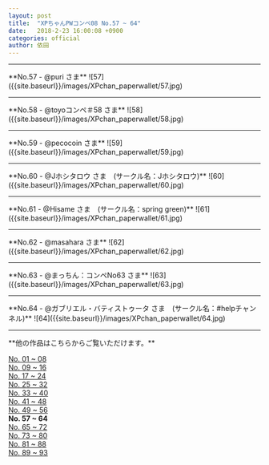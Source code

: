 ```yaml
---
layout: post
title:  "XPちゃんPWコンペ08 No.57 ~ 64"
date:   2018-2-23 16:00:08 +0900
categories: official
author: 依田
---  
```


<hr>  
**No.57 - @puri さま**  
![57]({{site.baseurl}}/images/XPchan_paperwallet/57.jpg)  

<hr>  
**No.58 - @toyoコンペ＃58 さま**  
![58]({{site.baseurl}}/images/XPchan_paperwallet/58.jpg)  

<hr>  
**No.59 - @pecocoin さま**  
![59]({{site.baseurl}}/images/XPchan_paperwallet/59.jpg)  

<hr>  
**No.60 - @Jホシタロウ さま　(サークル名：Jホシタロウ)**   
![60]({{site.baseurl}}/images/XPchan_paperwallet/60.jpg)  

<hr>  
**No.61 - @Hisame さま　(サークル名：spring green)**  
![61]({{site.baseurl}}/images/XPchan_paperwallet/61.jpg)  

<hr>  
**No.62 - @masahara さま**  
![62]({{site.baseurl}}/images/XPchan_paperwallet/62.jpg)  

<hr>  
**No.63 - @まっちん：コンペNo63 さま**  
![63]({{site.baseurl}}/images/XPchan_paperwallet/63.jpg)  

<hr>  
**No.64 - @ガブリエル・バティストゥータ さま　(サークル名：#helpチャンネル)**  
![64]({{site.baseurl}}/images/XPchan_paperwallet/64.jpg)  

<hr>  
**他の作品はこちらからご覧いただけます。**  

[No. 01 ~ 08]({{site.baseurl}}/official/2018/02/23/PW01.html)  
[No. 09 ~ 16]({{site.baseurl}}/official/2018/02/23/PW02.html)  
[No. 17 ~ 24]({{site.baseurl}}/official/2018/02/23/PW03.html)    
[No. 25 ~ 32]({{site.baseurl}}/official/2018/02/23/PW04.html)  
[No. 33 ~ 40]({{site.baseurl}}/official/2018/02/23/PW05.html)  
[No. 41 ~ 48]({{site.baseurl}}/official/2018/02/23/PW06.html)  
[No. 49 ~ 56]({{site.baseurl}}/official/2018/02/23/PW07.html)  
**No. 57 ~ 64**  
[No. 65 ~ 72]({{site.baseurl}}/official/2018/02/23/PW09.html)  
[No. 73 ~ 80]({{site.baseurl}}/official/2018/02/23/PW10.html)  
[No. 81 ~ 88]({{site.baseurl}}/official/2018/02/23/PW11.html)  
[No. 89 ~ 93]({{site.baseurl}}/official/2018/02/23/PW12.html)  
